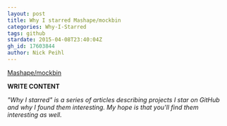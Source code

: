 ```yaml
---
layout: post
title: Why I starred Mashape/mockbin
categories: Why-I-Starred
tags: github
stardate: 2015-04-08T23:40:04Z
gh_id: 17603844
author: Nick Peihl
---
```


[Mashape/mockbin](https://github.com/Mashape/mockbin)

**WRITE CONTENT**

*"Why I starred" is a series of articles describing projects I star on GitHub and why I found them interesting. My hope is that you'll find them interesting as well.*

